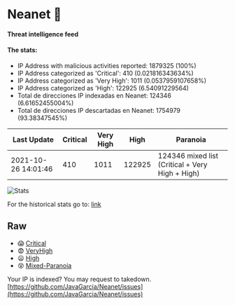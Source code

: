 # Neanet :hocho:
#### Threat intelligence feed
#### The stats:

- IP Address with malicious activities reported: 1879325 (100%)
- IP Address categorized as 'Critical':  410 (0.021816343634%)
- IP Address categorized as 'Very High':  1011 (0.0537959107658%)
- IP Address categorized as 'High':  122925 (6.54091229564)
- Total de direcciones IP indexadas en Neanet:  124346 (6.61652455004%)
- Total de direcciones IP descartadas en Neanet:  1754979 (93.38347545%)

| Last Update | Critical | Very High | High | Paranoia |
| --- | --- | --- | --- | --- |
| 2021-10-26 14:01:46 | 410 | 1011 | 122925 | 124346 mixed list (Critical + Very High + High)|

![Stats](https://docs.google.com/spreadsheets/d/e/2PACX-1vSnaNMIXVabIpDJjufMlzH7poXnshF3mgd8Is1g9ytUEzVsP5my4Trn8f-xkoLLQ38xpL3HtmUexLo6/pubchart?oid=501124687&format=image)

For the historical stats go to: [link](/stats.csv)
## Raw
- :scream: [Critical](https://raw.githubusercontent.com/JavaGarcia/Neanet/master/blacklists/neanet_critical.txt)
- :fearful: [VeryHigh](https://raw.githubusercontent.com/JavaGarcia/Neanet/master/blacklists/neanet_veryHigh.txtt)
- :frowning: [High](https://raw.githubusercontent.com/JavaGarcia/Neanet/master/blacklists/neanet_high.txt)
- :dizzy_face: [Mixed-Paranoia](https://raw.githubusercontent.com/JavaGarcia/Neanet/master/blacklists/neanet_all.txt)


Your IP is indexed? You may request to takedown. [https://github.com/JavaGarcia/Neanet/issues](https://github.com/JavaGarcia/Neanet/issues)


































































































































































































































































































































































































































































































































































































































































































































































































































































































































































































































































































































































































































































































































































































































































































































































































































































































































































































































































































































































































































































































































































































































































































































































































































































































































































































































































































































































































































































































































































































































































































































































































































































































































































































































































































































































































































































































































































































































































































































































































































































































































































































































































































































































































































































































































































































































































































































































































































































































































































































































































































































































































































































































































































































































































































































































































































































































































































































































































































































































































































































































































































































































































































































































































































































































































































































































































































































































































































































































































































































































































































































































































































































































































































































































































































































































































































































































































































































































































































































































































































































































































































































































































































































































































































































































































































































































































































































































































































































































































































































































































































































































































































































































































































































































































































































































































































































































































































































































































































